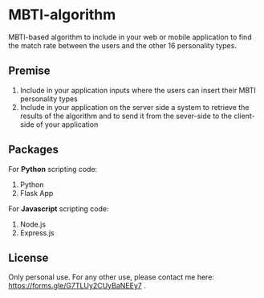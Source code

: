 # MBTI-algorithm
MBTI-based algorithm to include in your web or mobile application to find the match rate between the users and the other 16 personality types.

## Premise
1. Include in your application inputs where the users can insert their MBTI personality types
2. Include in your application on the server side a system to retrieve the results of the algorithm and to send it from the sever-side to the client-side of your application

## Packages
For **Python** scripting code:

1. Python
2. Flask App

For **Javascript** scripting code:

1. Node.js
2. Express.js

## License
Only personal use. For any other use, please contact me here: https://forms.gle/G7TLUy2CUyBaNEEy7 .
